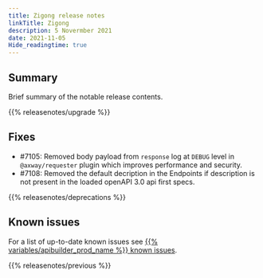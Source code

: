 ```yaml
---
title: Zigong release notes
linkTitle: Zigong
description: 5 Novermber 2021
date: 2021-11-05
Hide_readingtime: true
---
```

## Summary
Brief summary of the notable release contents.

{{% releasenotes/upgrade %}}

<!-- ## Breaking changes -->

<!-- ## Features -->

## Fixes
* #7105: Removed body payload from `response` log at `DEBUG` level in `@axway/requester` plugin which improves performance and security.
* #7108: Removed the default decription in the Endpoints if description is not present in the loaded openAPI 3.0 api first specs.

{{% releasenotes/deprecations %}}

<!-- Regenerate modules/plugins with api-builder-tools script -->
<!-- ## Updated modules -->

<!-- ## Updated plugins -->

## Known issues
For a list of up-to-date known issues see [{{% variables/apibuilder_prod_name %}} known issues](/docs/known_issues/).

{{% releasenotes/previous %}}
